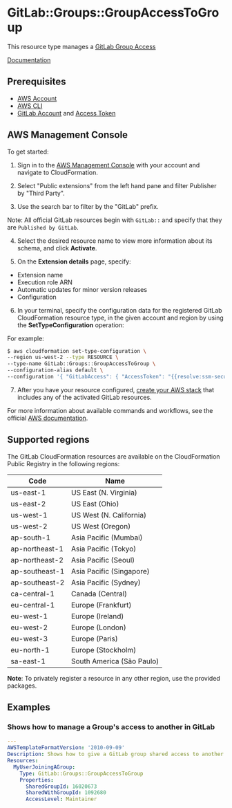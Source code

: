 # GitLab::Groups::GroupAccessToGroup

This resource type manages a [GitLab Group Access][7]

[Documentation][4]

## Prerequisites
* [AWS Account][19]
* [AWS CLI][20]
* [GitLab Account][21] and [Access Token][22]
## AWS Management Console

To get started:

1. Sign in to the [AWS Management Console][23] with your account and navigate to CloudFormation.

2. Select "Public extensions" from the left hand pane and filter Publisher by "Third Party".

3. Use the search bar to filter by the "GitLab" prefix.

Note: All official GitLab resources begin with `GitLab::` and specify that they are `Published by GitLab`.

4. Select the desired resource name to view more information about its schema, and click **Activate**.

5. On the **Extension details** page, specify:
- Extension name
- Execution role ARN
- Automatic updates for minor version releases
- Configuration

6. In your terminal, specify the configuration data for the registered GitLab CloudFormation resource type, in the given account and region by using the **SetTypeConfiguration** operation:


For example:

  ```Bash
  $ aws cloudformation set-type-configuration \
  --region us-west-2 --type RESOURCE \
  --type-name GitLab::Groups::GroupAccessToGroup \
  --configuration-alias default \
  --configuration '{ "GitLabAccess": { "AccessToken": "{{resolve:ssm-secure:/cfn/gitlab/token:1}}", "Url": "{{resolve:ssm-secure:/cfn/gitlab/url:1}}"}}'
  ```

7. After you have your resource configured, [create your AWS stack][24] that includes any of the activated GitLab resources.

For more information about available commands and workflows, see the official [AWS documentation][25].

## Supported regions

The GitLab CloudFormation resources are available on the CloudFormation Public Registry in the following regions:

| Code            | Name                      |
|-----------------|---------------------------|
| us-east-1       | US East (N. Virginia)     |
| us-east-2       | US East (Ohio)            |
| us-west-1       | US West (N. California)   |
| us-west-2       | US West (Oregon)          |
| ap-south-1      | Asia Pacific (Mumbai)     |
| ap-northeast-1  | Asia Pacific (Tokyo)      |
| ap-northeast-2  | Asia Pacific (Seoul)      |
| ap-southeast-1  | Asia Pacific (Singapore)  |
| ap-southeast-2  | Asia Pacific (Sydney)     |
| ca-central-1    | Canada (Central)          |
| eu-central-1    | Europe (Frankfurt)        |
| eu-west-1       | Europe (Ireland)          |
| eu-west-2       | Europe (London)           |
| eu-west-3       | Europe (Paris)            |
| eu-north-1      | Europe (Stockholm)        |
| sa-east-1       | South America (São Paulo) |

**Note**: To privately register a resource in any other region, use the provided packages.

## Examples

### Shows how to manage a Group's access to another in GitLab

```yaml
---
AWSTemplateFormatVersion: '2010-09-09'
Description: Shows how to give a GitLab group shared access to another GitLab group
Resources:
  MyUserJoiningAGroup:
    Type: GitLab::Groups::GroupAccessToGroup
    Properties:
      SharedGroupId: 16020673
      SharedWithGroupId: 1092680
      AccessLevel: Maintainer
```

[1]: https://docs.aws.amazon.com/cloudformation-cli/latest/userguide/resource-types.html
[2]: https://docs.aws.amazon.com/AWSCloudFormation/latest/UserGuide/Welcome.html
[3]: https://docs.gitlab.com/ee/topics/git/tags.html
[4]: GitLab-Code-Tag
[5]: https://docs.gitlab.com/ee/user/group/#groups
[6]: GitLab-Groups-Group
[7]: https://docs.gitlab.com/ee/user/group/access_and_permissions.html
[8]: GitLab-Groups-GroupAccessToGroup
[9]: https://docs.gitlab.com/ee/user/group/manage.html#add-users-to-a-group
[10]: GitLab-Groups-UserMemberOfGroup
[11]: https://docs.gitlab.com/ee/user/project/settings/project_access_tokens.html#project-access-tokens
[12]: GitLab-Projects-AccessToken
[13]: https://docs.gitlab.com/ee/api/members.html#give-a-group-access-to-a-project
[14]: GitLab-Projects-GroupAccessToProject
[15]: https://docs.gitlab.com/ee/user/project/working_with_projects.html
[16]: GitLab-Projects-Project
[17]: https://docs.gitlab.com/ee/user/project/members/#add-users-to-a-project
[18]: GitLab-Projects-UserMemberOfProject
[19]: https://aws.amazon.com/account/
[20]: https://aws.amazon.com/cli/
[21]: https://about.gitlab.com/
[22]: https://docs.gitlab.com/ee/user/profile/personal_access_tokens.html
[23]: https://aws.amazon.com/console/
[24]: https://console.aws.amazon.com/cloudformation/home
[25]: https://docs.aws.amazon.com/AWSCloudFormation/latest/UserGuide/registry.html
